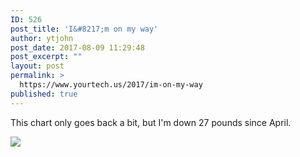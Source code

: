 ```yaml
---
ID: 526
post_title: 'I&#8217;m on my way'
author: ytjohn
post_date: 2017-08-09 11:29:48
post_excerpt: ""
layout: post
permalink: >
  https://www.yourtech.us/2017/im-on-my-way
published: true
---
```

This chart only goes back a bit, but I'm down 27 pounds since April.

<img src="https://static.yourtech.us/yt/uploads/2017/08/Screenshot_2017-08-09-07-27-27.jpg" class="size-full">